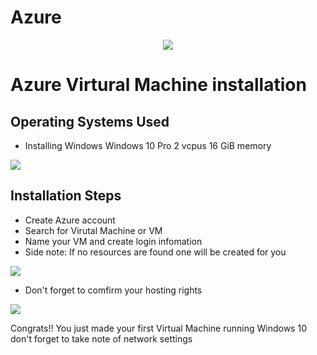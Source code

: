 # Azure
<p align="center">
<img src="https://i.imgur.com/eQH6CE9.png"/></p>

<h1>Azure Virtural Machine installation</h1>


<h2>Operating Systems Used </h2>

- Installing Windows Windows 10 Pro 2 vcpus 16 GiB memory
<img src="https://i.imgur.com/R4D6bUG.png"/>
<h2>Installation Steps</h2>


- Create Azure account
- Search for Virutal Machine or VM
- Name your VM and create login infomation
- Side note: If no resources are found one will be created for you

<p>
<img src="https://i.imgur.com/F888JCT.png"/>

  - Don't forget to comfirm your hosting rights

<p><img src="https://i.imgur.com/ggN1IRg.png"
     Congrats!! You just made your first Virtual Machine running Windows 10. Take note of network settings 
    
</p>
<p>
Congrats!! You just made your first Virtual Machine running Windows 10 don't forget to take note of network settings 
</p>
<br />

